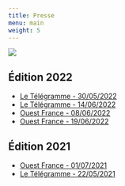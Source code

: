 ```yaml
---
title: Presse
menu: main
weight: 5
---
```

![](/img/screenshot-2023-05-01-at-16.15.05.png)

## Édition 2022

* [Le Télégramme - 30/05/2022](https://www.letelegramme.fr/finistere/saint-rivoal/clavier-dans-les-monts-une-edition-pleine-de-romantisme-et-de-poesie-du-17-au-19-juin-a-saint-rivoal-30-05-2022-13048194.php)
* [Le Télégramme -
  14/06/2022](https://www.letelegramme.fr/finistere/saint-rivoal/a-saint-rivoal-une-seconde-edition-pour-clavier-dans-les-monts-14-06-2022-13068973.php)
* [Ouest France -
  08/06/2022](https://www.ouest-france.fr/bretagne/saint-rivoal-29190/a-saint-rivoal-le-deuxieme-festival-claviers-dans-les-monts-aura-lieu-du-17-au-19-juin-c11909c8-e417-11ec-bb25-7d471ff200ae)
* [Ouest France -
  19/06/2022](https://www.ouest-france.fr/bretagne/saint-rivoal-29190/les-claviers-vont-resonner-a-saint-rivoal-ce-week-end-ea09ff1c-d05a-11eb-8fd4-1c499e790b04)

## Édition 2021

* [Ouest France -
  01/07/2021](https://www.ouest-france.fr/bretagne/saint-rivoal-29190/succes-pour-le-1er-festival-des-claviers-dans-les-monts-7a5f7ef9-f08d-4442-90fa-4e328e6ed3b1)
* [Le Télégramme -
  22/05/2021](https://www.letelegramme.fr/finistere/saint-rivoal/a-saint-rivoal-les-claviers-envoutent-les-monts-22-06-2021-12774567.php)